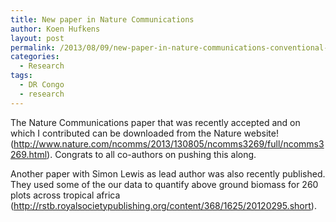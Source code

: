 ```yaml
---
title: New paper in Nature Communications
author: Koen Hufkens
layout: post
permalink: /2013/08/09/new-paper-in-nature-communications-conventional-tree-height-diameter-relationships-significantly-overestimate-aboveground-carbon-stocks-in-the-central-congo-basin/
categories:
  - Research
tags:
  - DR Congo
  - research
---
```

The Nature Communications paper that was recently accepted and on which I contributed can be downloaded from the Nature website! (<a href="http://www.nature.com/ncomms/2013/130805/ncomms3269/full/ncomms3269.html">http://www.nature.com/ncomms/2013/130805/ncomms3269/full/ncomms3269.html</a>). Congrats to all co-authors on pushing this along.

Another paper with Simon Lewis as lead author was also recently published. They used some of the our data to quantify above ground biomass for 260 plots across tropical africa (<a href="http://rstb.royalsocietypublishing.org/content/368/1625/20120295.short">http://rstb.royalsocietypublishing.org/content/368/1625/20120295.short</a>).